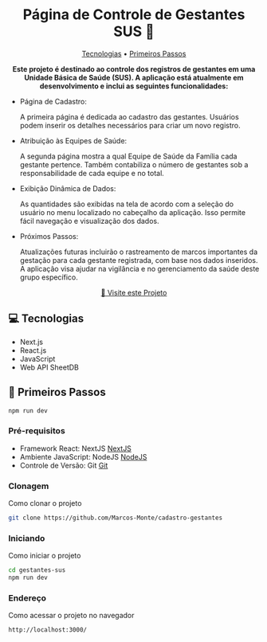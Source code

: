 <h1 align="center" style="font-weight: bold;">Página de Controle de Gestantes SUS 🏥</h1>

<p align="center">
 <!-- <a href="#layout">Layout</a> • -->
 <a href="#tech">Tecnologias</a> • 
 <a href="#started">Primeiros Passos</a>
</p>

<p align="center">
    <b>Este projeto é destinado ao controle dos registros de gestantes em uma Unidade Básica de Saúde (SUS). A aplicação está atualmente em desenvolvimento e inclui as seguintes funcionalidades:</b>
</p>

- Página de Cadastro:<p align="start">A primeira página é dedicada ao cadastro das gestantes. Usuários podem inserir os detalhes necessários para criar um novo registro.</b>
</p>

- Atribuição às Equipes de Saúde:<p align="start">A segunda página mostra a qual Equipe de Saúde da Família cada gestante pertence. Também contabiliza o número de gestantes sob a responsabilidade de cada equipe e no total.</b>
</p>

- Exibição Dinâmica de Dados:<p align="start">As quantidades são exibidas na tela de acordo com a seleção do usuário no menu localizado no cabeçalho da aplicação. Isso permite fácil navegação e visualização dos dados.</b>
</p>

- Próximos Passos:<p align="start">Atualizações futuras incluirão o rastreamento de marcos importantes da gestação para cada gestante registrada, com base nos dados inseridos. A aplicação visa ajudar na vigilância e no gerenciamento da saúde deste grupo específico.</b>
</p>

<p align="center">
     <a href="https://cadastro-gestantes.vercel.app/">📱 Visite este Projeto</a>
</p>

<!-- <h2 id="layout">🎨 Layout</h2>

<p align="center">
    <img src="public\Layouts do projeto\Cadastro.png" alt="Página de Cadastro" width="400px" height="600px">
    <img src="public\Layouts do projeto\Equipes.png" alt="Página de Equipes" width="400px" height="600px">
</p> -->

<h2 id="tech">💻 Tecnologias</h2>

- Next.js
- React.js
- JavaScript
- Web API SheetDB

<h2 id="started">🚀 Primeiros Passos</h2>

```bash
npm run dev
```
<h3>Pré-requisitos</h3>

- Framework React: NextJS [NextJS](https://nextjs.org/)
- Ambiente JavaScript: NodeJS [NodeJS](https://nodejs.org/en)
- Controle de Versão: Git [Git](https://git-scm.com/)

<h3>Clonagem</h3>

Como clonar o projeto

```bash
git clone https://github.com/Marcos-Monte/cadastro-gestantes
```

<h3>Iniciando</h3>

Como iniciar o projeto

```bash
cd gestantes-sus
npm run dev
```

<h3>Endereço</h3>

Como acessar o projeto no navegador

```bash
http://localhost:3000/

```

